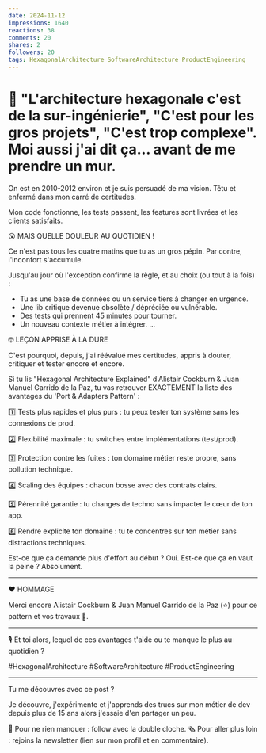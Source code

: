```yaml
---
date: 2024-11-12
impressions: 1640
reactions: 38
comments: 20
shares: 2
followers: 20
tags: HexagonalArchitecture SoftwareArchitecture ProductEngineering
---
```


# 🔄 "L'architecture hexagonale c'est de la sur-ingénierie", "C'est pour les gros projets", "C'est trop complexe". Moi aussi j'ai dit ça... avant de me prendre un mur.

On est en 2010-2012 environ et je suis persuadé de ma vision. Têtu et enfermé dans mon carré de certitudes.

Mon code fonctionne, les tests passent, les features sont livrées et les clients satisfaits.

😵 MAIS QUELLE DOULEUR AU QUOTIDIEN !

Ce n'est pas tous les quatre matins que tu as un gros pépin. Par contre, l'inconfort s'accumule.

Jusqu'au jour où l'exception confirme la règle, et au choix (ou tout à la fois) :

- Tu as une base de données ou un service tiers à changer en urgence.
- Une lib critique devenue obsolète / dépréciée ou vulnérable.
- Des tests qui prennent 45 minutes pour tourner.
- Un nouveau contexte métier à intégrer.
  ...

🤓 LEÇON APPRISE À LA DURE

C'est pourquoi, depuis, j'ai réévalué mes certitudes, appris à douter, critiquer et tester encore et encore.

Si tu lis "Hexagonal Architecture Explained" d'Alistair Cockburn & Juan Manuel Garrido de la Paz, tu vas retrouver EXACTEMENT la liste des avantages du 'Port & Adapters Pattern' :

1️⃣ Tests plus rapides et plus purs : tu peux tester ton système sans les connexions de prod.

2️⃣ Flexibilité maximale : tu switches entre implémentations (test/prod).

3️⃣ Protection contre les fuites : ton domaine métier reste propre, sans pollution technique.

4️⃣ Scaling des équipes : chacun bosse avec des contrats clairs.

5️⃣ Pérennité garantie : tu changes de techno sans impacter le cœur de ton app.

6️⃣ Rendre explicite ton domaine : tu te concentres sur ton métier sans distractions techniques.

Est-ce que ça demande plus d'effort au début ? Oui.
Est-ce que ça en vaut la peine ? Absolument.

---

❤️ HOMMAGE

Merci encore Alistair Cockburn & Juan Manuel Garrido de la Paz (⭐) pour ce pattern et vos travaux 🙏.

---

🎙️ Et toi alors, lequel de ces avantages t'aide ou te manque le plus au quotidien ?

#HexagonalArchitecture #SoftwareArchitecture #ProductEngineering

---

Tu me découvres avec ce post ?

Je découvre, j'expérimente et j'apprends des trucs sur mon métier de dev depuis plus de 15 ans alors j'essaie d'en partager un peu.

🔔 Pour ne rien manquer : follow avec la double cloche.
🗞️ Pour aller plus loin : rejoins la newsletter (lien sur mon profil et en commentaire).
